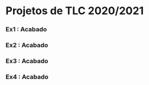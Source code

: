 # Projetos de TLC 2020/2021

### Ex1 : Acabado
### Ex2 : Acabado
### Ex3 : Acabado
### Ex4 : Acabado

